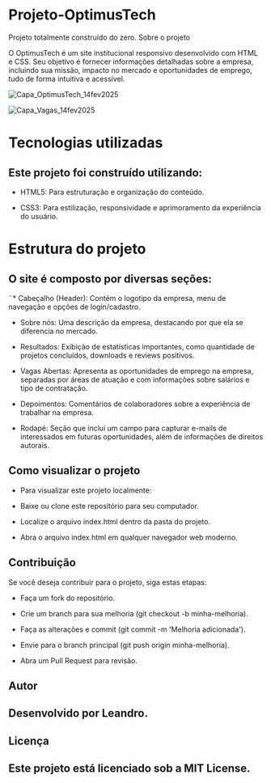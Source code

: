 # Projeto-OptimusTech
Projeto totalmente construído do zero. 
Sobre o projeto

O OptimusTech é um site institucional responsivo desenvolvido com HTML e CSS. 
Seu objetivo é fornecer informações detalhadas sobre a empresa, incluindo sua missão, impacto no mercado e oportunidades de emprego, tudo de forma intuitiva e acessível.

![Capa_OptimusTech_14fev2025](https://github.com/user-attachments/assets/0074b1d7-908c-414a-944a-3a70a05faa56)

![Capa_Vagas_14fev2025](https://github.com/user-attachments/assets/73c2ee0d-bbb5-44ce-98bf-06f53c27d615)


# Tecnologias utilizadas

## Este projeto foi construído utilizando:

* HTML5: Para estruturação e organização do conteúdo.

*  CSS3: Para estilização, responsividade e aprimoramento da experiência do usuário.

# Estrutura do projeto

## O site é composto por diversas seções:

¨* Cabeçalho (Header): Contém o logotipo da empresa, menu de navegação e opções de login/cadastro.

 * Sobre nós: Uma descrição da empresa, destacando por que ela se diferencia no mercado.

 * Resultados: Exibição de estatísticas importantes, como quantidade de projetos concluídos, downloads e reviews positivos.

 * Vagas Abertas: Apresenta as oportunidades de emprego na empresa, separadas por áreas de atuação e com informações sobre salários e tipo de contratação.

 * Depoimentos: Comentários de colaboradores sobre a experiência de trabalhar na empresa.

 * Rodapé: Seção que inclui um campo para capturar e-mails de interessados em futuras oportunidades, além de informações de direitos autorais.

## Como visualizar o projeto

 * Para visualizar este projeto localmente:

 * Baixe ou clone este repositório para seu computador.

 * Localize o arquivo index.html dentro da pasta do projeto.

 * Abra o arquivo index.html em qualquer navegador web moderno.

## Contribuição

 Se você deseja contribuir para o projeto, siga estas etapas:
 
 * Faça um fork do repositório.

 * Crie um branch para sua melhoria (git checkout -b minha-melhoria).

 * Faça as alterações e commit (git commit -m 'Melhoria adicionada').

 * Envie para o branch principal (git push origin minha-melhoria).

 * Abra um Pull Request para revisão.

## Autor

## Desenvolvido por Leandro.

## Licença

## Este projeto está licenciado sob a MIT License.
